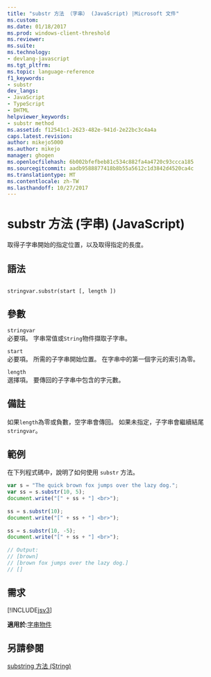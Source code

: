 ```yaml
---
title: "substr 方法 （字串） (JavaScript) |Microsoft 文件"
ms.custom: 
ms.date: 01/18/2017
ms.prod: windows-client-threshold
ms.reviewer: 
ms.suite: 
ms.technology:
- devlang-javascript
ms.tgt_pltfrm: 
ms.topic: language-reference
f1_keywords:
- substr
dev_langs:
- JavaScript
- TypeScript
- DHTML
helpviewer_keywords:
- substr method
ms.assetid: f12541c1-2623-482e-941d-2e22bc3c4a4a
caps.latest.revision: 
author: mikejo5000
ms.author: mikejo
manager: ghogen
ms.openlocfilehash: 6b002bfefbeb81c534c882fa4a4720c93ccca185
ms.sourcegitcommit: aadb9588877418b8b55a5612c1d3842d4520ca4c
ms.translationtype: MT
ms.contentlocale: zh-TW
ms.lasthandoff: 10/27/2017
---
```

# <a name="substr-method-string-javascript"></a>substr 方法 (字串) (JavaScript)
取得子字串開始的指定位置，以及取得指定的長度。  
  
## <a name="syntax"></a>語法  
  
```  
  
stringvar.substr(start [, length ])   
```  
  
## <a name="parameters"></a>參數  
 `stringvar`  
 必要項。 字串常值或`String`物件擷取子字串。  
  
 `start`  
 必要項。 所需的子字串開始位置。 在字串中的第一個字元的索引為零。  
  
 `length`  
 選擇項。 要傳回的子字串中包含的字元數。  
  
## <a name="remarks"></a>備註  
 如果`length`為零或負數，空字串會傳回。 如果未指定，子字串會繼續結尾`stringvar`。  
  
## <a name="example"></a>範例  
 在下列程式碼中，說明了如何使用 `substr` 方法。  
  
```JavaScript  
var s = "The quick brown fox jumps over the lazy dog.";  
var ss = s.substr(10, 5);    
document.write("[" + ss + "] <br>");  
  
ss = s.substr(10);  
document.write("[" + ss + "] <br>");  
  
ss = s.substr(10, -5);  
document.write("[" + ss + "] <br>");  
  
// Output:  
// [brown]   
// [brown fox jumps over the lazy dog.]   
// []  
```  
  
## <a name="requirements"></a>需求  
 [!INCLUDE[jsv3](../../javascript/reference/includes/jsv3-md.md)]  
  
 **適用於**:[字串物件](../../javascript/reference/string-object-javascript.md)  
  
## <a name="see-also"></a>另請參閱  
 [substring 方法 (String)](../../javascript/reference/substring-method-string-javascript.md)